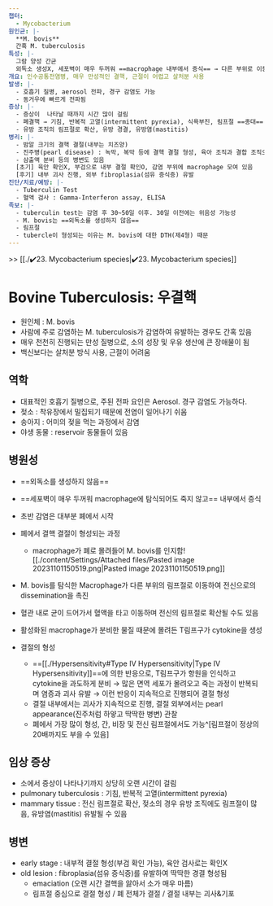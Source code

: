 ```yaml
---
챕터:
  - Mycobacterium
원인균: |-
  **M. bovis**
  간혹 M. tuberculosis
특성: |-
  그람 양성 간균
  외독소 생성X, 세포벽이 매우 두꺼워 ==macrophage 내부에서 증식== → 다른 부위로 이동
개요: 인수공통전염병, 매우 만성적인 결핵, 근절이 어렵고 살처분 사용
발생: |-
  - 호흡기 질병, aerosol 전파, 경구 감염도 가능
  - 동거우에 빠르게 전파됨
증상: |-
  - 증상이  나타날 때까지 시간 많이 걸림
  - 폐결핵 → 기침, 반복적 고열(intermittent pyrexia), 식욕부진, 림프절 ==종대== 및 결절, 빈혈
  - 유방 조직의 림프절로 확산, 유방 경결, 유방염(mastitis)
병리: |-
  - 밤알 크기의 결핵 결절(내부는 치즈양)
  - 진주병(pearl disease) : 녹막, 복막 등에 결핵 결절 형성, 육아 조직과 결합 조직으로 둘러싸여 광택
  - 삼출액 분비 등의 병변도 있음
  [초기] 육안 확인X, 부검으로 내부 결절 확인O, 감염 부위에 macrophage 모여 있음
  [후기] 내부 괴사 진행, 외부 fibroplasia(섬유 증식증) 유발
진단/치료/예방: |-
  - Tuberculin Test
  - 혈액 검사 : Gamma-Interferon assay, ELISA
족보: |-
  - tuberculin test는 감염 후 30~50일 이후. 30일 이전에는 위음성 가능성
  - M. bovis는 ==외독소를 생성하지 않음==
  - 림프절
  - tubercle이 형성되는 이유는 M. bovis에 대한 DTH(제4형) 때문
---
```

\>> [[./✔️23. Mycobacterium species|✔️23. Mycobacterium species]]
# Bovine Tuberculosis: 우결핵
- 원인체 : M. bovis
- 사람에 주로 감염하는 M. tuberculosis가 감염하여 유발하는 경우도 간혹 있음
- 매우 천천히 진행되는 만성 질병으로, 소의 성장 및 우유 생산에 큰 장애물이 됨
- 백신보다는 살처분 방식 사용, 근절이 어려움

## 역학
- 대표적인 호흡기 질병으로, 주된 전파 요인은 Aerosol. 경구 감염도 가능하다.
- 젖소 : 착유장에서 밀집되기 때문에 전염이 일어나기 쉬움
- 송아지 : 어미의 젖을 먹는 과정에서 감염
- 야생 동물 : reservoir 동물들이 있음

## 병원성
- ==외독소를 생성하지 않음==
- ==세포벽이 매우 두꺼워 macrophage에 탐식되어도 죽지 않고== 내부에서 증식
- 초반 감염은 대부분 폐에서 시작
- 폐에서 결핵 결절이 형성되는 과정
	- macrophage가 폐로 몰려들어 M. bovis를 인지함![[./content/Settings/Attached files/Pasted image 20231101150519.png|Pasted image 20231101150519.png]]

- M. bovis를 탐식한 Macrophage가 다른 부위의 림프절로 이동하여 전신으로의 dissemination을 촉진
- 혈관 내로 균이 드어가서 혈액을 타고 이동하며 전신의 림프절로 확산될 수도 있음

- 활성화된 macrophage가 분비한 물질 때문에 몰려든 T림프구가 cytokine을 생성

- 결절의 형성
	- ==[[./Hypersensitivity#Type Ⅳ Hypersensitivity|Type Ⅳ Hypersensitivity]]==에 의한 반응으로, T림프구가 항원을 인식하고 cytokine을 과도하게 분비 → 많은 면역 세포가 몰려오고 죽는 과정이 반복되며 염증과 괴사 유발 → 이런 반응이 지속적으로 진행되어 결절 형성
	- 결절 내부에서는 괴사가 지속적으로 진행, 결절 외부에서는 pearl appearance(진주처럼 하얗고 딱딱한 병변) 관찰
	- 폐에서 가장 많이 형성, 간, 비장 및 전신 림프절에서도 가능^[림프절이 정상의 20배까지도 부을 수 있음]


## 임상 증상
- 소에서 증상이 나타나기까지 상당히 오랜 시간이 걸림
- pulmonary tuberculosis : 기침, 반복적 고열(intermittent pyrexia)
- mammary tissue : 전신 림프절로 확산, 젖소의 경우 유방 조직에도 림프절이 많음, 유방염(mastitis) 유발될 수 있음

## 병변
- early stage : 내부적 결절 형성(부검 확인 가능), 육안 검사로는 확인X
- old lesion : fibroplasia(섬유 증식증)를 유발하여 딱딱한 경결 형성됨
	- emaciation (오랜 시간 결핵을 앓아서 소가 매우 마름)
	- 림프절 중심으로 결절 형성 / 폐 전체가 결절 / 결절 내부는 괴사&기포